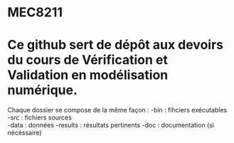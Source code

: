 # MEC8211
# Ce github sert de dépôt aux devoirs du cours de Vérification et Validation en modélisation numérique.
 Chaque dossier se compose de la même façon :
          -bin : fihciers exécutables
          -src : fichiers sources                 
          -data : données
          -results : résultats pertinents
          -doc : documentation (si nécéssaire)
